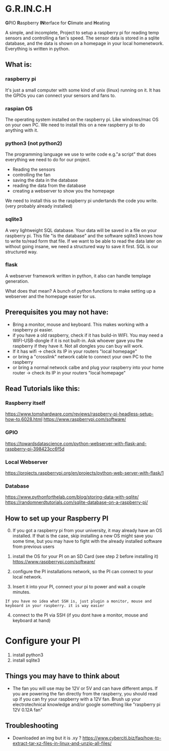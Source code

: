 # G.R.IN.C.H
**G**PIO **R**aspberry **IN**terface for **C**limate and **H**eating


A simple, and incomplete, Project to setup a raspberry pi for reading temp sensors and controlling a fan's speed.
The sensor data is stored in a sqlite database, and the data is shown on a homepage in your local homenetwork.
Everything is written in python. 

## What is:

### raspberry pi
It's just a small computer with some kind of unix (linux) running on it. It has the GPIOs you can connect your sensors and fans to. 

### raspian OS
The operating system installed on the raspberry pi. Like windows/mac OS on your own PC. 
We need to install this on a new raspberry pi to do anything with it. 

### python3 (not python2)
The programming language we use to write code e.g."a script" that does everything we need to do for our project.
- Reading the sensors
- controlling the fan
- saving the data in the database
- reading the data from the database
- creating a webserver to show you the homepage

We need to install this so the raspberry pi undertands the code you write. (very probably already installed)

### sqlite3
A very lightweight SQL database. Your data will be saved in a file on your raspberry pi. This file "is the database" and the software sqlite3 knows how to write to/read form that file. If we want to be able to read the data later on without going insane, we need a structured way to save it first. SQL is our structured way. 

### flask
A webserver framework written in python, it also can handle templage generation.

What does that mean? 
A bunch of python functions to make setting up a webserver and the homepage easier for us. 

## Prerequisites you may not have:
- Bring a monitor, mouse and keyboard. This makes working with a raspberry pi easier. 
- if you have a old raspberry, check if it has build-in WIFI. You may need a WIFI-USB-dongle if it is not built-in. Ask whoever gave you the raspberry if they have it. Not all dongles you can buy will work.
- If it has wifi -> check its IP in your routers "local homepage"
- or bring a "crosslink" network cable to connect your own PC to the raspberry
- or bring a normal netwock calbe and plug your raspberry into your home router -> check its IP in your routers "local homepage"


## Read Tutorials like this:

### Raspberry itself
https://www.tomshardware.com/reviews/raspberry-pi-headless-setup-how-to,6028.html
https://www.raspberrypi.com/software/
### GPIO
https://towardsdatascience.com/python-webserver-with-flask-and-raspberry-pi-398423cc6f5d
### Local Webserver 
https://projects.raspberrypi.org/en/projects/python-web-server-with-flask/1
### Database
https://www.pythonforthelab.com/blog/storing-data-with-sqlite/
https://randomnerdtutorials.com/sqlite-database-on-a-raspberry-pi/



## How to set up your Raspberry PI
0. If you got a raspberry pi from your university, it may already have an OS installed. 
 If that is the case, skip installing a new OS might save you some time, but you may have to fight with the already installed software from previous users
1. install the OS for your PI on an SD Card  (see step 2 before installing it)
https://www.raspberrypi.com/software/

2. configure the PI installations network, so the PI can connect to your local network.
3. Insert it into your PI, connect your pi to power and wait a couple minutes. 

`If you have no idea what SSH is, just plugin a monitor, mouse and keyboard in your raspberry. it is way easier` 

4. connect to the PI via SSH  (if you dont have a monitor, mouse and keyboard at hand)




# Configure your PI
1. install python3
2. install sqlite3


## Things you may have to think about
- The fan you will use may be 12V or 5V and can have different amps. If you are powering the fan directly from the raspberry, you should read up if you can fry your raspberry with a 12V fan. Brush up your electrotechnical knowledge and/or google something like "raspberry pi 12V 0.12A fan"


## Troubleshooting
- Downloaded an img but it is .xy ?
https://www.cyberciti.biz/faq/how-to-extract-tar-xz-files-in-linux-and-unzip-all-files/
